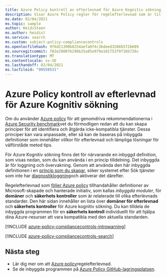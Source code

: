 ```yaml
---
title: Azure Policy kontroll av efterlevnad för Azure Kognitiv sökning
description: Visar Azure Policy regler för regelefterlevnad som är tillgängliga för Azure Kognitiv sökning. Dessa inbyggda princip definitioner tillhandahåller vanliga metoder för att hantera kompatibiliteten för dina Azure-resurser.
ms.date: 02/04/2021
ms.topic: sample
author: HeidiSteen
ms.author: heidist
ms.service: search
ms.custom: subject-policy-compliancecontrols
ms.openlocfilehash: 9f6d21390b8254aefa0f4c3bdeed3266b572b689
ms.sourcegitcommit: f82e290076298b25a85e979a101753f9f16b720c
ms.translationtype: MT
ms.contentlocale: sv-SE
ms.lasthandoff: 02/04/2021
ms.locfileid: "99559531"
---
```

# <a name="azure-policy-regulatory-compliance-controls-for-azure-cognitive-search"></a>Azure Policy kontroll av efterlevnad för Azure Kognitiv sökning

Om du använder [Azure policy](../governance/policy/overview.md) för att genomdriva rekommendationerna i [Azure Security benchmark](../security/benchmarks/introduction.md)vet du förmodligen redan att du kan skapa principer för att identifiera och åtgärda icke-kompatibla tjänster. Dessa principer kan vara anpassade, eller så kan de baseras på inbyggda definitioner som innehåller villkor för efterlevnad och lämpliga lösningar för välförståde metod tips.

För Azure Kognitiv sökning finns det för närvarande en inbyggd definition, som visas nedan, som du kan använda i en princip tilldelning. Det inbyggda är för loggning och övervakning. Genom att använda den här inbyggda definitionen i en [princip som du skapar](../governance/policy/assign-policy-portal.md), söker systemet efter Sök tjänster som inte har [diagnostikloggning](search-monitor-logs.md)och aktiverar det därefter.

Regelefterlevnad som [följer Azure policy](../governance/policy/concepts/regulatory-compliance.md) tillhandahåller definitioner av Microsoft-skapade och hanterade initiativ, som kallas _inbyggda moduler_, för **domäner** och **säkerhets kontroller** som är relaterade till olika efterlevnads standarder. Den här sidan innehåller en lista över **domäner för efterlevnad** och **säkerhets kontroller** för Azure kognitiv sökning. Du kan tilldela de inbyggda programmen för en **säkerhets kontroll** individuellt för att hjälpa dina Azure-resurser att vara kompatibla med den aktuella standarden.

[!INCLUDE [azure-policy-compliancecontrols-introwarning](../../includes/policy/standards/intro-warning.md)]

[!INCLUDE [azure-policy-compliancecontrols-search](../../includes/policy/standards/byrp/microsoft.search.md)]

## <a name="next-steps"></a>Nästa steg

- Lär dig mer om att [Azure policy](../governance/policy/concepts/regulatory-compliance.md)regelefterlevnad.
- Se de inbyggda programmen på [Azure Policy GitHub-lagringsplatsen](https://github.com/Azure/azure-policy).
